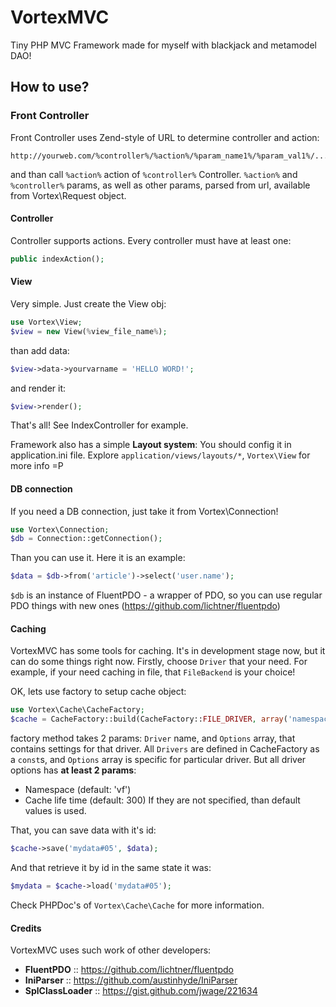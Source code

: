 # VortexMVC

Tiny PHP MVC Framework made for myself with blackjack and metamodel DAO!

## How to use?

### Front Controller

Front Controller uses Zend-style of URL to determine controller and action:
```
http://yourweb.com/%controller%/%action%/%param_name1%/%param_val1%/...
```
and than call `%action%` action of `%controller%` Controller.
`%action%` and `%controller%` params, as well as other params, parsed from url, available from Vortex\Request object.

#### Controller

Controller supports actions. Every controller must have at least one:
```php
public indexAction();
```

#### View

Very simple. Just create the View obj:
```php
use Vortex\View;
$view = new View(%view_file_name%);
```
than add data:
```php
$view->data->yourvarname = 'HELLO WORD!';
```
and render it:
```php
$view->render();
```
That's all! See IndexController for example.

Framework also has a simple __Layout system__:
You should config it in application.ini file. Explore `application/views/layouts/*`, `Vortex\View` for more info =P

#### DB connection

If you need a DB connection, just take it from Vortex\Connection!
```php
use Vortex\Connection;
$db = Connection::getConnection();
```
Than you can use it. Here it is an example:
```php
$data = $db->from('article')->select('user.name');
```
`$db` is an instance of FluentPDO - a wrapper of PDO, so you can use regular PDO things with new ones (https://github.com/lichtner/fluentpdo)

#### Caching

VortexMVC has some tools for caching. It's in development stage now, but it can do some things right now.
Firstly, choose `Driver` that your need. For example, if your need caching in file, that `FileBackend` is your choice!

OK, lets use factory to setup cache object:
```php
use Vortex\Cache\CacheFactory;
$cache = CacheFactory::build(CacheFactory::FILE_DRIVER, array('namespace' => 'vConfig'));
```
factory method takes 2 params: `Driver` name, and `Options` array, that contains settings for that driver.
All `Drivers` are defined in CacheFactory as a `const`s, and `Options` array is specific for particular driver. But all driver options has __at least 2 params__:
 * Namespace (default: 'vf')
 * Cache life time (default: 300)
If they are not specified, than default values is used.

That, you can save data with it's id:
```php
$cache->save('mydata#05', $data);
```
And that retrieve it by id in the same state it was:
```php
$mydata = $cache->load('mydata#05');
```

Check PHPDoc's of `Vortex\Cache\Cache` for more information.

#### Credits
VortexMVC uses such work of other developers:
* __FluentPDO__ :: https://github.com/lichtner/fluentpdo
* __IniParser__ :: https://github.com/austinhyde/IniParser
* __SplClassLoader__ :: https://gist.github.com/jwage/221634
